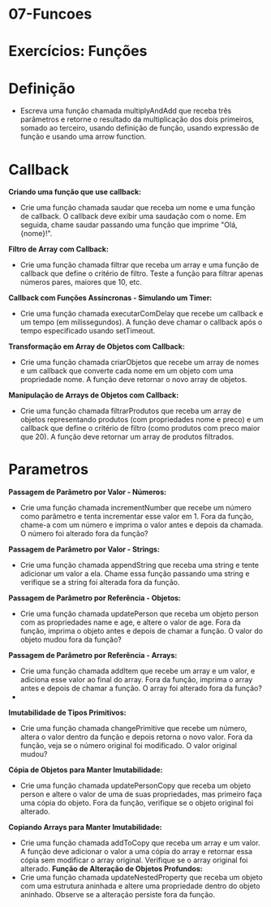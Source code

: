 # 07-Funcoes
# Exercícios: Funções
# Definição
- Escreva uma função chamada multiplyAndAdd que receba três parâmetros e retorne o resultado da multiplicação dos dois primeiros, somado ao terceiro, usando definição de função, usando expressão de função e usando uma arrow function.

# Callback 
**Criando uma função que use callback:**
- Crie uma função chamada saudar que receba um nome e uma função de callback. O callback deve exibir uma saudação com o nome. Em seguida, chame saudar passando uma função que imprime "Olá, {nome}!".

**Filtro de Array com Callback:**
- Crie uma função chamada filtrar que receba um array e uma função de callback que define o critério de filtro. Teste a função para filtrar apenas números pares, maiores que 10, etc.
  
**Callback com Funções Assíncronas - Simulando um Timer:**
- Crie uma função chamada executarComDelay que recebe um callback e um tempo (em milissegundos). A função deve chamar o callback após o tempo especificado usando setTimeout.

**Transformação em Array de Objetos com Callback:**
- Crie uma função chamada criarObjetos que recebe um array de nomes e um callback que converte cada nome em um objeto com uma propriedade nome. A função deve retornar o novo array de objetos.
  
**Manipulação de Arrays de Objetos com Callback:** 
- Crie uma função chamada filtrarProdutos que receba um array de objetos representando produtos (com propriedades nome e preco) e um callback que define o critério de filtro (como produtos com preco maior que 20). A função deve retornar um array de produtos filtrados.

# Parametros 
**Passagem de Parâmetro por Valor - Números:** 
- Crie uma função chamada incrementNumber que recebe um número como parâmetro e tenta incrementar esse valor em 1. Fora da função, chame-a com um número e imprima o valor antes e depois da chamada. O número foi alterado fora da função?
  
**Passagem de Parâmetro por Valor - Strings:**
- Crie uma função chamada appendString que receba uma string e tente adicionar um valor a ela. Chame essa função passando uma string e verifique se a string foi alterada fora da função.
  
**Passagem de Parâmetro por Referência - Objetos:**
- Crie uma função chamada updatePerson que receba um objeto person com as propriedades name e age, e altere o valor de age. Fora da função, imprima o objeto antes e depois de chamar a função. O valor do objeto mudou fora da função?
  
**Passagem de Parâmetro por Referência - Arrays:**
- Crie uma função chamada addItem que recebe um array e um valor, e adiciona esse valor ao final do array. Fora da função, imprima o array antes e depois de chamar a função. O array foi alterado fora da função?
- 
**Imutabilidade de Tipos Primitivos:**
- Crie uma função chamada changePrimitive que recebe um número, altera o valor dentro da função e depois retorna o novo valor. Fora da função, veja se o número original foi modificado. O valor original mudou?
  
**Cópia de Objetos para Manter Imutabilidade:**
- Crie uma função chamada updatePersonCopy que receba um objeto person e altere o valor de uma de suas propriedades, mas primeiro faça uma cópia do objeto. Fora da função, verifique se o objeto original foi alterado.
  
**Copiando Arrays para Manter Imutabilidade:**
- Crie uma função chamada addToCopy que receba um array e um valor. A função deve adicionar o valor a uma cópia do array e retornar essa cópia sem modificar o array original. Verifique se o array original foi alterado.
**Função de Alteração de Objetos Profundos:**
- Crie uma função chamada updateNestedProperty que receba um objeto com uma estrutura aninhada e altere uma propriedade dentro do objeto aninhado. Observe se a alteração persiste fora da função.

